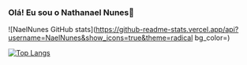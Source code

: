 ### Olá! Eu sou o Nathanael Nunes🤙

![NaelNunes GitHub stats](https://github-readme-stats.vercel.app/api?username=NaelNunes&show_icons=true&theme=radical bg_color=)

[![Top Langs](https://github-readme-stats.vercel.app/api/top-langs/?username=NaelNunes&layout=donut)](https://github.com/NaelNunes/github-readme-stats)

<!--
**NaelNunes/NaelNunes** is a ✨ _special_ ✨ repository because its `README.md` (this file) appears on your GitHub profile.

Here are some ideas to get you started:

- 🔭 I’m currently working on ...
- 🌱 I’m currently learning ...
- 👯 I’m looking to collaborate on ...
- 🤔 I’m looking for help with ...
- 💬 Ask me about ...
- 📫 How to reach me: ...
- 😄 Pronouns: ...
- ⚡ Fun fact: ...
-->
